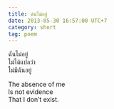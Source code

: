 ```yaml
---
title: ฉันไม่อยู่
date: 2013-05-30 16:57:00 UTC+7
category: short
tag: poem
---
```


ฉันไม่อยู่  
ไม่ได้แปลว่า  
ไม่มีฉันอยู่  

The absence of me  
Is not evidence  
That I don’t exist.
